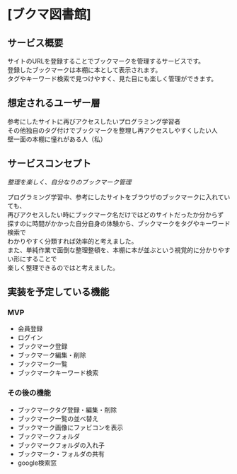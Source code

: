 # [ブクマ図書館]

## サービス概要
サイトのURLを登録することでブックマークを管理するサービスです。  
登録したブックマークは本棚に本として表示されます。  
タグやキーワード検索で見つけやすく、見た目にも楽しく管理ができます。  

## 想定されるユーザー層
参考にしたサイトに再びアクセスしたいプログラミング学習者  
その他独自のタグ付けでブックマークを整理し再アクセスしやすくしたい人  
壁一面の本棚に憧れがある人（私）  

## サービスコンセプト
*整理を楽しく、自分なりのブックマーク管理*  

プログラミング学習中、参考にしたサイトをブラウザのブックマークに入れていても、  
再びアクセスしたい時にブックマーク名だけではどのサイトだったか分からず  
探すのに時間がかかった自分自身の体験から、ブックマークをタグやキーワード検索で  
わかりやすく分類すれば効率的と考えました。  
また、単純作業で面倒な整理整頓を、本棚に本が並ぶという視覚的に分かりやすい形にすることで  
楽しく整理できるのではと考えました。  

## 実装を予定している機能
### MVP
* 会員登録  
* ログイン  
* ブックマーク登録  
* ブックマーク編集・削除  
* ブックマーク一覧  
* ブックマークキーワード検索  

### その後の機能
* ブックマークタグ登録・編集・削除
* ブックマーク一覧の並べ替え
* ブックマーク画像にファビコンを表示
* ブックマークフォルダ
* ブックマークフォルダの入れ子
* ブックマーク・フォルダの共有
* google検索窓
